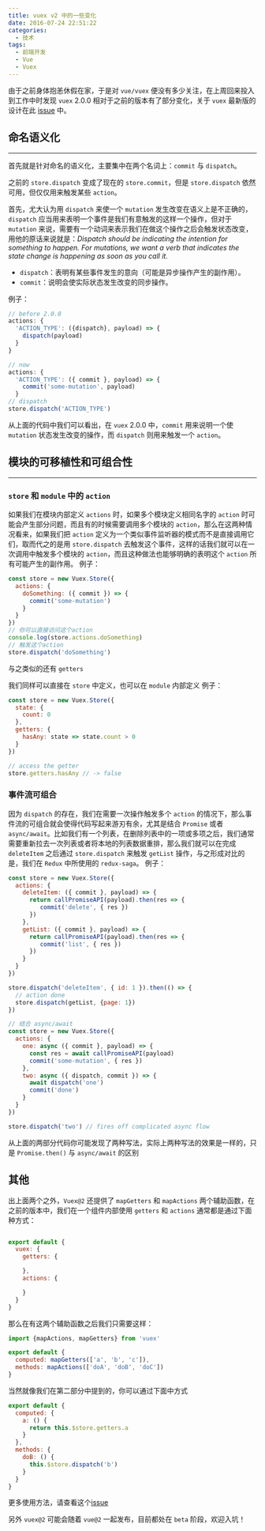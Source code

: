 ```yaml
---
title: vuex v2 中的一些变化
date: 2016-07-24 22:51:22
categories:
  - 技术
tags:
  - 前端开发
  - Vue
  - Vuex
---
```


由于之前身体抱恙休假在家，于是对 `vue/vuex` 便没有多少关注，在上周回来投入到工作中时发现 `vuex` 2.0.0 相对于之前的版本有了部分变化，关于 `vuex` 最新版的设计在此 [issue](https://github.com/vuejs/vuex/issues/236) 中。

<!--more-->

## 命名语义化
---
首先就是针对命名的语义化，主要集中在两个名词上：`commit` 与 `dispatch`。

之前的 `store.dispatch` 变成了现在的 `store.commit`，但是 `store.dispatch` 依然可用，但仅仅用来触发某些 `action`。

首先，尤大认为用 `dispatch` 来使一个 `mutation` 发生改变在语义上是不正确的，`dispatch` 应当用来表明一个事件是我们有意触发的这样一个操作，但对于 `mutation` 来说，需要有一个动词来表示我们在做这个操作之后会触发状态改变，用他的原话来说就是：*Dispatch should be indicating the intention for something to happen. For mutations, we want a verb that indicates the state change is happening as soon as you call it.*

- `dispatch`：表明有某些事件发生的意向（可能是异步操作产生的副作用）。
- `commit`：说明会使实际状态发生改变的同步操作。

例子：
```javascript
// before 2.0.0
actions: {
  'ACTION_TYPE': ({dispatch}, payload) => {
    dispatch(payload)
  }
}

// now
actions: {
  'ACTION_TYPE': ({ commit }, payload) => {
    commit('some-mutation', payload)
  }
// dispatch
store.dispatch('ACTION_TYPE')
```
从上面的代码中我们可以看出，在 `vuex` 2.0.0 中，`commit` 用来说明一个使 `mutation` 状态发生改变的操作，而 `dispatch` 则用来触发一个 `action`。

## 模块的可移植性和可组合性
---
### `store` 和 `module` 中的 `action`

如果我们在模块内部定义 `actions` 时，如果多个模块定义相同名字的 `action` 时可能会产生部分问题，而且有的时候需要调用多个模块的 `action`，那么在这两种情况看来，如果我们把 `action` 定义为一个类似事件监听器的模式而不是直接调用它们，取而代之的是用 `store.dispatch` 去触发这个事件，这样的话我们就可以在一次调用中触发多个模块的 `action`，而且这种做法也能够明确的表明这个 `action` 所有可能产生的副作用。
例子：
```javascript
const store = new Vuex.Store({
  actions: {
    doSomething: ({ commit }) => {
      commit('some-mutation')
    }
  }
})
// 你可以直接访问这个action
console.log(store.actions.doSomething)
// 触发这个action
store.dispatch('doSomething')
```

与之类似的还有 `getters`

我们同样可以直接在 `store` 中定义，也可以在 `module` 内部定义
例子：
```javascript
const store = new Vuex.Store({
  state: {
    count: 0
  },
  getters: {
    hasAny: state => state.count > 0
  }
})

// access the getter
store.getters.hasAny // -> false
```

### 事件流可组合

因为 `dispatch` 的存在，我们在需要一次操作触发多个 `action` 的情况下，那么事件流的可组合就会使得代码写起来游刃有余，尤其是结合 `Promise` 或者 `async/await`。比如我们有一个列表，在删除列表中的一项或多项之后，我们通常需要重新拉去一次列表或者将本地的列表数据重排，那么我们就可以在完成 `deleteItem` 之后通过 `store.dispatch` 来触发 `getList` 操作，与之形成对比的是，我们在 `Redux` 中所使用的 `redux-saga`。
例子：
```javascript
const store = new Vuex.Store({
  actions: {
    deleteItem: ({ commit }, payload) => {
      return callPromiseAPI(payload).then(res => {
         commit('delete', { res })
      })
    },
    getList: ({ commit }, payload) => {
      return callPromiseAPI(payload).then(res => {
         commit('list', { res })
      })
    }
  }
})

store.dispatch('deleteItem', { id: 1 }).then(() => {
  // action done
  store.dispatch(getList, {page: 1})
})
```

```javascript
// 结合 async/await
const store = new Vuex.Store({
  actions: {
    one: async ({ commit }, payload) => {
      const res = await callPromiseAPI(payload)
      commit('some-mutation', { res })
    },
    two: async ({ dispatch, commit }) => {
      await dispatch('one')
      commit('done')
    }
  }
})

store.dispatch('two') // fires off complicated async flow
```
从上面的两部分代码你可能发现了两种写法，实际上两种写法的效果是一样的，只是 `Promise.then()` 与 `async/await` 的区别

## 其他

出上面两个之外，`Vuex@2` 还提供了 `mapGetters` 和 `mapActions` 两个辅助函数，在之前的版本中，我们在一个组件内部使用 `getters` 和 `actions` 通常都是通过下面种方式：
```javascript

export default {
  vuex: {
    getters: {

    },
    actions: {

    }
  }
}
```

那么在有这两个辅助函数之后我们只需要这样：
```javascript
import {mapActions, mapGetters} from 'vuex'

export default {
  computed: mapGetters(['a', 'b', 'c']),
  methods: mapActions(['doA', 'doB', 'doC'])
}
```

当然就像我们在第二部分中提到的，你可以通过下面中方式
```javascript
export default {
  computed: {
    a: () {
      return this.$store.getters.a
    }
  },
  methods: {
    doB: () {
      this.$store.dispatch('b')
    }
  }
}
```

更多使用方法，请查看这个[issue](https://github.com/vuejs/vuex/issues/236)

另外 `vuex@2` 可能会随着 `vue@2` 一起发布，目前都处在 `beta` 阶段，欢迎入坑！
